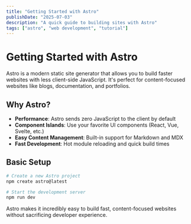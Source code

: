 ```yaml
---
title: "Getting Started with Astro"
publishDate: "2025-07-03"
description: "A quick guide to building sites with Astro"
tags: ["astro", "web development", "tutorial"]
---
```


# Getting Started with Astro

Astro is a modern static site generator that allows you to build faster websites with less client-side JavaScript. It's perfect for content-focused websites like blogs, documentation, and portfolios.

## Why Astro?

- **Performance**: Astro sends zero JavaScript to the client by default
- **Component Islands**: Use your favorite UI components (React, Vue, Svelte, etc.)
- **Easy Content Management**: Built-in support for Markdown and MDX
- **Fast Development**: Hot module reloading and quick build times

## Basic Setup

```bash
# Create a new Astro project
npm create astro@latest

# Start the development server
npm run dev
```

Astro makes it incredibly easy to build fast, content-focused websites without sacrificing developer experience.
